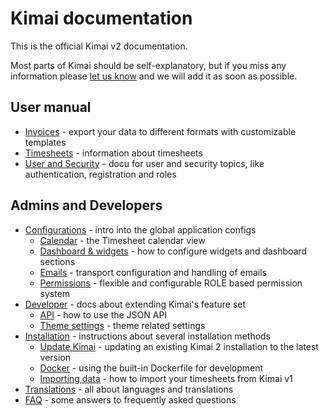 # Kimai documentation

This is the official Kimai v2 documentation. 

Most parts of Kimai should be self-explanatory, but if you miss any information please [let us know](https://github.com/kevinpapst/kimai2/issues) 
and we will add it as soon as possible. 

## User manual

- [Invoices](invoices.md) - export your data to different formats with customizable templates
- [Timesheets](timesheet.md) - information about timesheets
- [User and Security](users.md) - docu for user and security topics, like authentication, registration and roles

## Admins and Developers
  
- [Configurations](configurations.md) - intro into the global application configs
    - [Calendar](calendar.md) - the Timesheet calendar view
    - [Dashboard & widgets](dashboard.md) - how to configure widgets and dashboard sections
    - [Emails](emails.md) - transport configuration and handling of emails
    - [Permissions](permissions.md) - flexible and configurable ROLE based permission system 
- [Developer](developers.md) - docs about extending Kimai's feature set  
    - [API](developers_api.md) - how to use the JSON API 
    - [Theme settings](theme.md) - theme related settings
- [Installation](installation.md) - instructions about several installation methods
    - [Update Kimai](updates.md) - updating an existing Kimai 2 installation to the latest version
    - [Docker](docker.md) - using the built-in Dockerfile for development
    - [Importing data](migration_v1.md) - how to import your timesheets from Kimai v1
- [Translations](translations.md) - all about languages and translations
- [FAQ](faq.md) - some answers to frequently asked questions 
